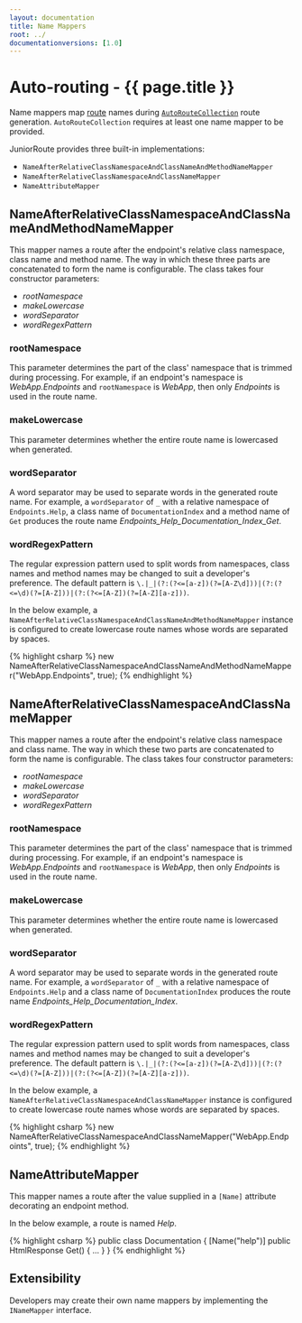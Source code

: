```yaml
---
layout: documentation
title: Name Mappers
root: ../
documentationversions: [1.0]
---
```

Auto-routing - {{ page.title }}
=
Name mappers map [route](routes.html) names during [```AutoRouteCollection```](autoroutecollection.html) route generation. ```AutoRouteCollection``` requires at least one name mapper to be provided.

JuniorRoute provides three built-in implementations:
* ```NameAfterRelativeClassNamespaceAndClassNameAndMethodNameMapper```
* ```NameAfterRelativeClassNamespaceAndClassNameMapper```
* ```NameAttributeMapper```

NameAfterRelativeClassNamespaceAndClassNameAndMethodNameMapper
-
This mapper names a route after the endpoint's relative class namespace, class name and method name. The way in which these three parts are concatenated to form the name is configurable. The class takes four constructor parameters:
* *rootNamespace*
* *makeLowercase*
* *wordSeparator*
* *wordRegexPattern*

### rootNamespace

This parameter determines the part of the class' namespace that is trimmed during processing. For example, if an endpoint's namespace is *WebApp.Endpoints* and ```rootNamespace``` is *WebApp*, then only *Endpoints* is used in the route name.

### makeLowercase

This parameter determines whether the entire route name is lowercased when generated.

### wordSeparator

A word separator may be used to separate words in the generated route name. For example, a ```wordSeparator``` of ```_``` with a relative namespace of ```Endpoints.Help```, a class name of ```DocumentationIndex``` and a method name of ```Get``` produces the route name *Endpoints_Help_Documentation_Index_Get*.

### wordRegexPattern

The regular expression pattern used to split words from namespaces, class names and method names may be changed to suit a developer's preference. The default pattern is ```\.|_|(?:(?<=[a-z])(?=[A-Z\d]))|(?:(?<=\d)(?=[A-Z]))|(?:(?<=[A-Z])(?=[A-Z][a-z]))```.

In the below example, a ```NameAfterRelativeClassNamespaceAndClassNameAndMethodNameMapper``` instance is configured to create lowercase route names whose words are separated by spaces.

{% highlight csharp %}
new NameAfterRelativeClassNamespaceAndClassNameAndMethodNameMapper("WebApp.Endpoints", true);
{% endhighlight %}

NameAfterRelativeClassNamespaceAndClassNameMapper
-
This mapper names a route after the endpoint's relative class namespace and class name. The way in which these two parts are concatenated to form the name is configurable. The class takes four constructor parameters:
* *rootNamespace*
* *makeLowercase*
* *wordSeparator*
* *wordRegexPattern*

### rootNamespace

This parameter determines the part of the class' namespace that is trimmed during processing. For example, if an endpoint's namespace is *WebApp.Endpoints* and ```rootNamespace``` is *WebApp*, then only *Endpoints* is used in the route name.

### makeLowercase

This parameter determines whether the entire route name is lowercased when generated.

### wordSeparator

A word separator may be used to separate words in the generated route name. For example, a ```wordSeparator``` of ```_``` with a relative namespace of ```Endpoints.Help``` and a class name of ```DocumentationIndex``` produces the route name *Endpoints_Help_Documentation_Index*.

### wordRegexPattern

The regular expression pattern used to split words from namespaces, class names and method names may be changed to suit a developer's preference. The default pattern is ```\.|_|(?:(?<=[a-z])(?=[A-Z\d]))|(?:(?<=\d)(?=[A-Z]))|(?:(?<=[A-Z])(?=[A-Z][a-z]))```.

In the below example, a ```NameAfterRelativeClassNamespaceAndClassNameMapper``` instance is configured to create lowercase route names whose words are separated by spaces.

{% highlight csharp %}
new NameAfterRelativeClassNamespaceAndClassNameMapper("WebApp.Endpoints", true);
{% endhighlight %}

NameAttributeMapper
-
This mapper names a route after the value supplied in a ```[Name]``` attribute decorating an endpoint method.

In the below example, a route is named *Help*.

{% highlight csharp %}
public class Documentation
{
  [Name("help")]
  public HtmlResponse Get()
  {
    ...
  }
}
{% endhighlight %}

Extensibility
-
Developers may create their own name mappers by implementing the ```INameMapper``` interface.